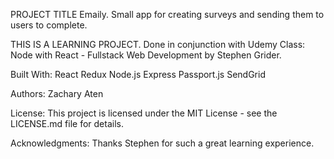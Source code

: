 PROJECT TITLE
Emaily. Small app for creating surveys and sending them to users to complete.

THIS IS A LEARNING PROJECT. Done in conjunction with Udemy Class: Node with React - Fullstack Web Development by Stephen Grider.

Built With:
React
Redux
Node.js
Express
Passport.js
SendGrid


Authors:
Zachary Aten

License:
This project is licensed under the MIT License - see the LICENSE.md file for details.

Acknowledgments:
Thanks Stephen for such a great learning experience.